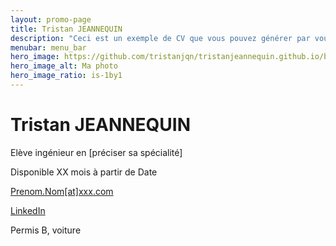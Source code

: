 ```yaml
---
layout: promo-page
title: Tristan JEANNEQUIN
description: "Ceci est un exemple de CV que vous pouvez générer par vous-même"
menubar: menu_bar
hero_image: https://github.com/tristanjqn/tristanjeannequin.github.io/blob/main/assets/imgs/IMG_0114.heic
hero_image_alt: Ma photo
hero_image_ratio: is-1by1
---
```


# Tristan JEANNEQUIN
Elève ingénieur en [préciser sa spécialité]


Disponible XX mois à partir de Date

[Prenom.Nom[at]xxx.com](mailto:Prenom.Nom@xxx.com)

[LinkedIn](https://www.linkedin.com/in/Prenom.Nom)

Permis B, voiture

